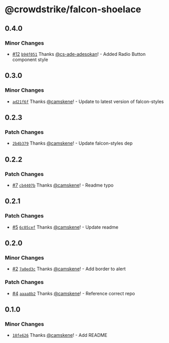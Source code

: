 # @crowdstrike/falcon-shoelace

## 0.4.0

### Minor Changes

- [#12](https://github.com/CrowdStrike/falcon-shoelace/pull/12) [`b94f051`](https://github.com/CrowdStrike/falcon-shoelace/commit/b94f051b84a72a80d3c63a206cce16a42873591c) Thanks [@cs-ade-adesokan](https://github.com/cs-ade-adesokan)! - Added Radio Button component style

## 0.3.0

### Minor Changes

- [`ad21f6f`](https://github.com/CrowdStrike/falcon-shoelace/commit/ad21f6fc6df0921ac14b9a5aecdb66324a83ea1c) Thanks [@camskene](https://github.com/camskene)! - Update to latest version of falcon-styles

## 0.2.3

### Patch Changes

- [`2b4b379`](https://github.com/CrowdStrike/falcon-shoelace/commit/2b4b3795c8f476cd9330930e7b1374c9bcb71a7e) Thanks [@camskene](https://github.com/camskene)! - Update falcon-styles dep

## 0.2.2

### Patch Changes

- [#7](https://github.com/CrowdStrike/falcon-shoelace/pull/7) [`cb4407b`](https://github.com/CrowdStrike/falcon-shoelace/commit/cb4407b30b4ab9dc6ff4b8d89da20aaca480d2d5) Thanks [@camskene](https://github.com/camskene)! - Readme typo

## 0.2.1

### Patch Changes

- [#5](https://github.com/CrowdStrike/falcon-shoelace/pull/5) [`6c05cef`](https://github.com/CrowdStrike/falcon-shoelace/commit/6c05cef5535f1d1379c44188d3e8319160325569) Thanks [@camskene](https://github.com/camskene)! - Update readme

## 0.2.0

### Minor Changes

- [#2](https://github.com/CrowdStrike/falcon-shoelace/pull/2) [`7a0ed3c`](https://github.com/CrowdStrike/falcon-shoelace/commit/7a0ed3c838111ef0f4c3755f9fc53c0ac947f5c2) Thanks [@camskene](https://github.com/camskene)! - Add border to alert

### Patch Changes

- [#4](https://github.com/CrowdStrike/falcon-shoelace/pull/4) [`aaaa8b2`](https://github.com/CrowdStrike/falcon-shoelace/commit/aaaa8b28ed1b321a996bbf7f53d692a024e22299) Thanks [@camskene](https://github.com/camskene)! - Reference correct repo

## 0.1.0

### Minor Changes

- [`18fe626`](https://github.com/CrowdStrike/falcon-shoelace/commit/18fe626776b4ba109a8e608aa3293d8bd5fae6b4) Thanks [@camskene](https://github.com/camskene)! - Add README
